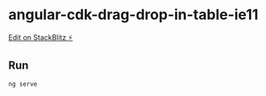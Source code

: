 # angular-cdk-drag-drop-in-table-ie11

[Edit on StackBlitz ⚡️](https://stackblitz.com/edit/angular-cdk-drag-drop-in-table-ie11)

## Run

```
ng serve
```